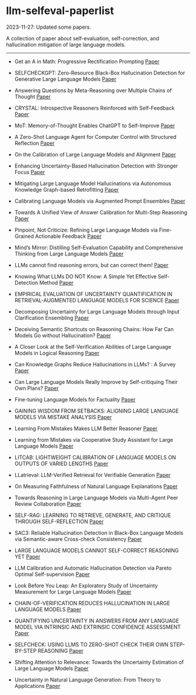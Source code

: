 # llm-selfeval-paperlist
2023-11-27: Updated some papers. 

A collection of paper about self-evaluation, self-correction, and hallucination mitigation of large language models. 

-------------------------------------

- Get an A in Math: Progressive Rectification Prompting
[Paper](https://arxiv.org/pdf/2312.06867.pdf)

- SELFCHECKGPT: Zero-Resource Black-Box Hallucination Detection for Generative Large Language Models
[Paper](https://arxiv.org/abs/2303.08896)

- Answering Questions by Meta-Reasoning over Multiple Chains of Thought
[Paper](https://arxiv.org/pdf/2304.13007)

- CRYSTAL: Introspective Reasoners Reinforced with Self-Feedback
[Paper](https://arxiv.org/pdf/2310.04921)

- MoT: Memory-of-Thought Enables ChatGPT to Self-Improve
[Paper](https://arxiv.org/pdf/2305.05181)

- A Zero-Shot Language Agent for Computer Control with Structured Reflection
[Paper](https://huggingface.co/papers/2310.08740)

- On the Calibration of Large Language Models and Alignment
[Paper](https://arxiv.org/pdf/2311.13240.pdf)

- Enhancing Uncertainty-Based Hallucination Detection with Stronger Focus
[Paper](https://arxiv.org/pdf/2311.13230.pdf)

- Mitigating Large Language Model Hallucinations via Autonomous Knowledge Graph-based Retrofitting
[Paper](https://arxiv.org/pdf/2311.13314.pdf)

- Calibrating Language Models via Augmented Prompt Ensembles
[Paper](https://openreview.net/pdf?id=L0dc4wqbNs)

- Towards A Unified View of Answer Calibration for Multi-Step Reasoning
[Paper](https://arxiv.org/abs/2311.09101)

- Pinpoint, Not Criticize: Refining Large Language Models via Fine-Grained Actionable Feedback
[Paper](https://arxiv.org/pdf/2311.09336.pdf)

- Mind’s Mirror: Distilling Self-Evaluation Capability and Comprehensive Thinking from Large Language Models
[Paper](https://arxiv.org/abs/2311.09214)

- LLMs cannot find reasoning errors, but can correct them!
[Paper](https://arxiv.org/abs/2311.08516)

- Knowing What LLMs DO NOT Know: A Simple Yet Effective Self-Detection Method
[Paper](https://paperswithcode.com/paper/knowing-what-llms-do-not-know-a-simple-yet)

- EMPIRICAL EVALUATION OF UNCERTAINTY QUANTIFICATION IN RETRIEVAL-AUGMENTED LANGUAGE MODELS FOR SCIENCE
[Paper](https://arxiv.org/pdf/2311.09358.pdf)

- Decomposing Uncertainty for Large Language Models through Input Clarification Ensembling
[Paper](https://arxiv.org/abs/2311.08718)

- Deceiving Semantic Shortcuts on Reasoning Chains: How Far Can Models Go without Hallucination?
[Paper](https://arxiv.org/abs/2311.08718)

- A Closer Look at the Self-Verification Abilities of Large Language Models in Logical Reasoning
[Paper](https://arxiv.org/abs/2311.07954)

- Can Knowledge Graphs Reduce Hallucinations in LLMs? : A Survey
[Paper](https://arxiv.org/abs/2311.07914)

- Can Large Language Models Really Improve by Self-critiquing Their Own Plans?
[Paper](https://arxiv.org/abs/2310.08118)

- Fine-tuning Language Models for Factuality
[Paper](https://arxiv.org/abs/2311.08401)

- GAINING WISDOM FROM SETBACKS: ALIGNING LARGE LANGUAGE MODELS VIA MISTAKE ANALYSIS
[Paper](https://arxiv.org/pdf/2310.10477)

- Learning From Mistakes Makes LLM Better Reasoner
[Paper](https://arxiv.org/abs/2310.20689)

- Learning from Mistakes via Cooperative Study Assistant for Large Language Models
[Paper](https://arxiv.org/abs/2305.13829)

- LITCAB: LIGHTWEIGHT CALIBRATION OF LANGUAGE MODELS ON OUTPUTS OF VARIED LENGTHS
[Paper](https://arxiv.org/abs/2310.19208)

- LLatrieval: LLM-Verified Retrieval for Verifiable Generation
[Paper](https://arxiv.org/abs/2311.07838)

- On Measuring Faithfulness of Natural Language Explanations
[Paper](https://arxiv.org/abs/2311.07466)

- Towards Reasoning in Large Language Models via Multi-Agent Peer Review Collaboration
[Paper](https://paperswithcode.com/paper/towards-reasoning-in-large-language-models)

- SELF-RAG: LEARNING TO RETRIEVE, GENERATE, AND CRITIQUE THROUGH SELF-REFLECTION
[Paper](https://arxiv.org/abs/2310.11511)

- SAC3: Reliable Hallucination Detection in Black-Box Language Models via
Semantic-aware Cross-check Consistency
[Paper](https://paperswithcode.com/paper/sac-3-reliable-hallucination-detection-in)

- LARGE LANGUAGE MODELS CANNOT SELF-CORRECT REASONING YET
[Paper](https://arxiv.org/abs/2310.01798)

- LLM Calibration and Automatic Hallucination Detection via Pareto Optimal Self-supervision
[Paper](https://paperswithcode.com/paper/automatic-calibration-and-error-correction/review/)

- Look Before You Leap: An Exploratory Study of Uncertainty Measurement for Large Language Models
[Paper](https://arxiv.org/abs/2307.10236)

- CHAIN-OF-VERIFICATION REDUCES HALLUCINATION IN LARGE LANGUAGE MODELS
[Paper](https://arxiv.org/abs/2309.11495)

- QUANTIFYING UNCERTAINTY IN ANSWERS FROM ANY LANGUAGE MODEL VIA INTRINSIC AND EXTRINSIC CONFIDENCE ASSESSMENT
[Paper](https://paperswithcode.com/paper/quantifying-uncertainty-in-answers-from-any)

- SELFCHECK: USING LLMS TO ZERO-SHOT CHECK THEIR OWN STEP-BY-STEP REASONING
[Paper](https://arxiv.org/pdf/2308.00436.pdf)

- Shifting Attention to Relevance: Towards the Uncertainty Estimation of Large Language Models
[Paper](https://arxiv.org/abs/2307.01379)

- Uncertainty in Natural Language Generation: From Theory to Applications
[Paper](https://arxiv.org/abs/2307.15703)


